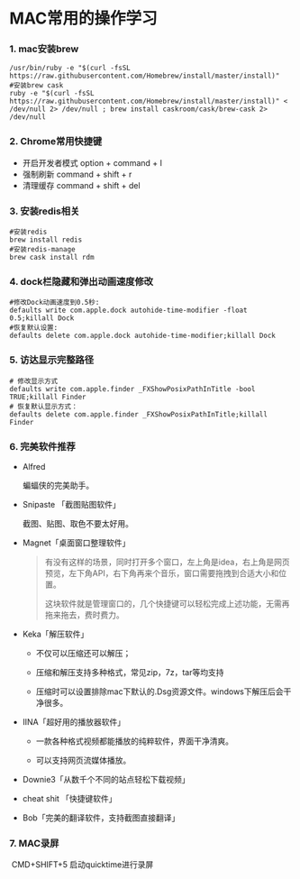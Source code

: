 # MAC常用的操作学习



### 1. mac安装brew

```shell
/usr/bin/ruby -e "$(curl -fsSL https://raw.githubusercontent.com/Homebrew/install/master/install)"
#安装brew cask
ruby -e "$(curl -fsSL https://raw.githubusercontent.com/Homebrew/install/master/install)" < /dev/null 2> /dev/null ; brew install caskroom/cask/brew-cask 2> /dev/null
```

### 2. Chrome常用快捷键

- 开启开发者模式 option + command + I
- 强制刷新 command + shift + r
- 清理缓存 command + shift + del

### 3. 安装redis相关

```shell
#安装redis
brew install redis
#安装redis-manage
brew cask install rdm
```

### 4. dock栏隐藏和弹出动画速度修改

```shell
#修改Dock动画速度到0.5秒:
defaults write com.apple.dock autohide-time-modifier -float 0.5;killall Dock
#恢复默认设置:
defaults delete com.apple.dock autohide-time-modifier;killall Dock
```

### 5. 访达显示完整路径

```shell
# 修改显示方式
defaults write com.apple.finder _FXShowPosixPathInTitle -bool TRUE;killall Finder
# 恢复默认显示方式：
defaults delete com.apple.finder _FXShowPosixPathInTitle;killall Finder
```

### 6. 完美软件推荐

- Alfred

  蝙蝠侠的完美助手。

- Snipaste 「截图贴图软件」

  截图、贴图、取色不要太好用。

- Magnet「桌面窗口整理软件」

  > ​	有没有这样的场景，同时打开多个窗口，左上角是idea，右上角是网页预览，左下角API，右下角再来个音乐，窗口需要拖拽到合适大小和位置。
  >
  > ​	这块软件就是管理窗口的，几个快捷键可以轻松完成上述功能，无需再拖来拖去，费时费力。

- Keka「解压软件」

  - 不仅可以压缩还可以解压；

  + 压缩和解压支持多种格式，常见zip，7z，tar等均支持

  + 压缩时可以设置排除mac下默认的.Dsg资源文件。windows下解压后会干净很多。

- IINA「超好用的播放器软件」

  + 一款各种格式视频都能播放的纯粹软件，界面干净清爽。

  + 可以支持网页流媒体播放。

- Downie3「从数千个不同的站点轻松下载视频」

- cheat shit 「快捷键软件」

- Bob「完美的翻译软件，支持截图直接翻译」

### 7. MAC录屏

​	CMD+SHIFT+5 启动quicktime进行录屏

